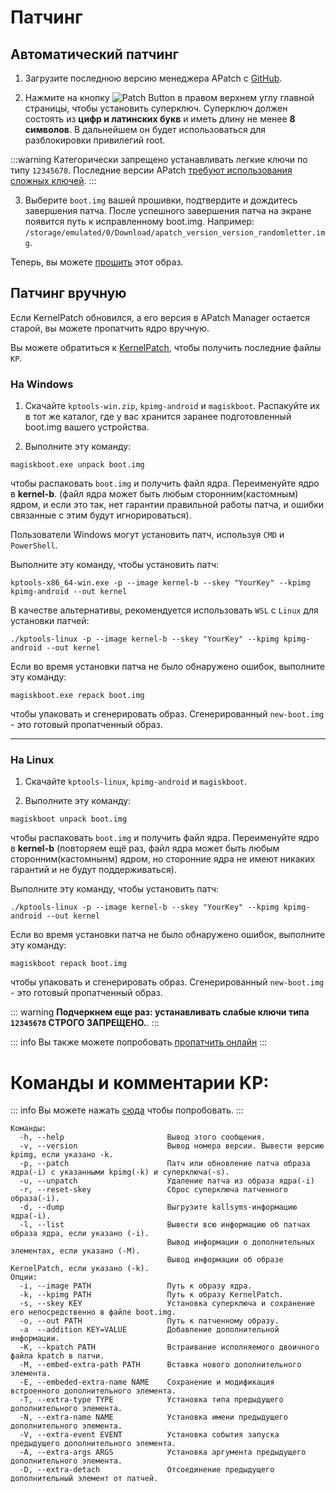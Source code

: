 # Патчинг

## Автоматический патчинг

1. Загрузите последнюю версию менеджера APatch с [GitHub](https://github.com/bmax121/APatch/releases).

2. Нажмите на кнопку ![Patch Button](/PButton.png) в правом верхнем углу главной страницы, чтобы установить суперключ. Суперключ должен состоять из **цифр и латинских букв** и иметь длину не менее **8 символов**. В дальнейшем он будет использоваться для разблокировки привилегий root.

:::warning
Категорически запрещено устанавливать легкие ключи по типу `12345678`. Последние версии APatch [требуют использования сложных ключей](/ru/warn).
:::

3. Выберите `boot.img` вашей прошивки, подтвердите и дождитесь завершения патча. После успешного завершения патча на экране появится путь к исправленному boot.img. Например: `/storage/emulated/0/Download/apatch_version_version_randomletter.img`.

Теперь, вы можете [прошить](/ru/flash) этот образ.

## Патчинг вручную

Если KernelPatch обновился, а его версия в APatch Manager остается старой, вы можете пропатчить ядро вручную.

Вы можете обратиться к [KernelPatch](https://github.com/bmax121/KernelPatch/releases), чтобы получить последние файлы `KP`.

### На Windows

1. Скачайте `kptools-win.zip`, `kpimg-android` и `magiskboot`. Распакуйте их в тот же каталог, где у вас хранится заранее подготовленный boot.img вашего устройства.

2. Выполните эту команду:

```
magiskboot.exe unpack boot.img
```

чтобы распаковать `boot.img` и получить файл ядра. Переименуйте ядро в **kernel-b**. (файл ядра может быть любым сторонним(кастомным) ядром, и если это так, нет гарантии правильной работы патча, и ошибки связанные с этим будут игнорироваться).

Пользователи Windows могут установить патч, используя `CMD` и `PowerShell`.

Выполните эту команду, чтобы установить патч:

```
kptools-x86_64-win.exe -p --image kernel-b --skey "YourKey" --kpimg kpimg-android --out kernel
```

В качестве альтернативы, рекомендуется использовать `WSL` с `Linux` для установки патчей:

```
./kptools-linux -p --image kernel-b --skey "YourKey" --kpimg kpimg-android --out kernel
```

Если во время установки патча не было обнаружено ошибок, выполните эту команду:

```
magiskboot.exe repack boot.img
```

чтобы упаковать и сгенерировать образ. Сгенерированный `new-boot.img` - это готовый пропатченный образ.

---

### На Linux

1. Скачайте `kptools-linux`, `kpimg-android` и `magiskboot`.

2. Выполните эту команду:

```
magiskboot unpack boot.img
```

чтобы распаковать `boot.img` и получить файл ядра. Переименуйте ядро в **kernel-b** (повторяем ещё раз, файл ядра может быть любым сторонним(кастомнынм) ядром, но сторонние ядра не имеют никаких гарантий и не будут поддерживаться).

Выполните эту команду, чтобы установить патч:

```
./kptools-linux -p --image kernel-b --skey "YourKey" --kpimg kpimg-android --out kernel
```

Если во время установки патча не было обнаружено ошибок, выполните эту команду:

```
magiskboot repack boot.img
```

чтобы упаковать и сгенерировать образ. Сгенерированный `new-boot.img` - это готовый пропатченный образ.

::: warning
**Подчеркнем еще раз: устанавливать слабые ключи типа `12345678` СТРОГО ЗАПРЕЩЕНО.**.
:::

::: info
Вы также можете попробовать [пропатчить онлайн](https://kernelpatch-on-web.pages.dev/)
:::

# Команды и комментарии KP:

::: info
Вы можете нажать [сюда](https://exame.apatch.top/) чтобы попробовать.
:::

```
Команды:
  -h, --help                       Вывод этого сообщения.
  -v, --version                    Вывод номера версии. Вывести версию kpimg, если указано -k.
  -p, --patch                      Патч или обновление патча образа ядра(-i) с указанными kpimg(-k) и суперключа(-s).
  -u, --unpatch                    Удаление патча из образа ядра(-i)
  -r, --reset-skey                 Сброс суперключа патченного образа(-i).
  -d, --dump                       Выгрузите kallsyms-информацию ядра(-i).
  -l, --list                       Вывести всю информацию об патчах образа ядра, если указано (-i).
                                   Вывод информации о дополнительных элементах, если указано (-M).
                                   Вывод информации об образе KernelPatch, если указано (-k).
Опции:
  -i, --image PATH                 Путь к образу ядра.
  -k, --kpimg PATH                 Путь к образу KernelPatch.
  -s, --skey KEY                   Установка суперключа и сохранение его непосредственно в файле boot.img.
  -o, --out PATH                   Путь к патченному образу.
  -a  --addition KEY=VALUE         Добавление дополнительной информации.
  -K, --kpatch PATH                Встраивание исполняемого двоичного файла kpatch в патчи.
  -M, --embed-extra-path PATH      Вставка нового дополнительного элемента.
  -E, --embeded-extra-name NAME    Сохранение и модификация встроенного дополнительного элемента.
  -T, --extra-type TYPE            Установка типа предыдущего дополнительного элемента.
  -N, --extra-name NAME            Установка имени предыдущего дополнительного элемента.
  -V, --extra-event EVENT          Установка события запуска предыдущего дополнительного элемента.
  -A, --extra-args ARGS            Установка аргумента предыдущего дополнительного элемента.
  -D, --extra-detach               Отсоединение предыдущего дополнительный элемент от патчей.
```
